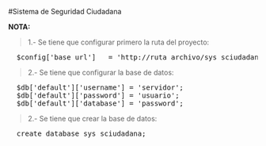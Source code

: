 #Sistema de Seguridad Ciudadana

<strong>NOTA:</strong>

> 1.- Se tiene que configurar primero la ruta del proyecto:

<pre>
  $config['base_url']	= 'http://ruta_archivo/sys_sciudadana/';
</pre>

> 2.- Se tiene que configurar la base de datos:

<pre>
  $db['default']['username'] = 'servidor';
  $db['default']['password'] = 'usuario';
  $db['default']['database'] = 'password';
</pre>

> 2.- Se tiene que crear la base de datos:

<pre>
  create database sys_sciudadana;
</pre>
